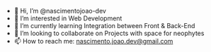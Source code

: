- 👋 Hi, I’m @nascimentojoao-dev
- 👀 I’m interested in Web Development
- 🌱 I’m currently learning Integration between Front & Back-End
- 💞️ I’m looking to collaborate on Projects with space for neophytes
- 📫 How to reach me: nascimento.joao.dev@gmail.com

<!---
nascimentojoao-dev/nascimentojoao-dev is a ✨ special ✨ repository because its `README.md` (this file) appears on your GitHub profile.
You can click the Preview link to take a look at your changes.
--->
